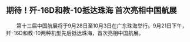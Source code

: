 ## 期待！歼-16D和教-10抵达珠海 首次亮相中国航展
　　第十三届中国航展将于9月28日至10月3日在广东珠海举行。9月21日下午，歼-16D和教-10两种机型先后抵达珠海，首次亮相中国航展。

